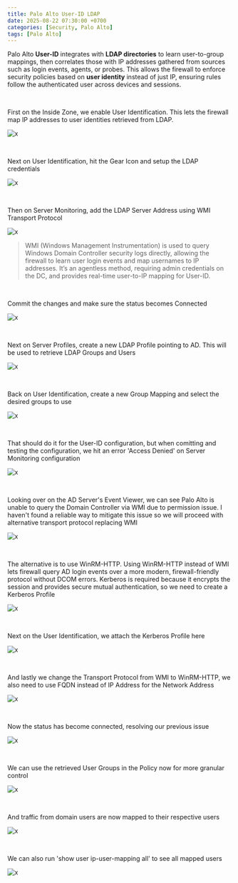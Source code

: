 ```yaml
---
title: Palo Alto User-ID LDAP
date: 2025-08-22 07:30:00 +0700
categories: [Security, Palo Alto]
tags: [Palo Alto]
---
```


Palo Alto **User-ID** integrates with **LDAP directories** to learn user-to-group mappings, then correlates those with IP addresses gathered from sources such as login events, agents, or probes. This allows the firewall to enforce security policies based on **user identity** instead of just IP, ensuring rules follow the authenticated user across devices and sessions.

<br>

First on the Inside Zone, we enable User Identification. This lets the firewall map IP addresses to user identities retrieved from LDAP.

![x](/static/2025-08-22-palo-ldap/01.png)

<br>

Next on User Identification, hit the Gear Icon and setup the LDAP credentials

![x](/static/2025-08-22-palo-ldap/02.png)

<br>

Then on Server Monitoring, add the LDAP Server Address using WMI Transport Protocol

![x](/static/2025-08-22-palo-ldap/03.png)

> WMI (Windows Management Instrumentation) is used to query Windows Domain Controller security logs directly, allowing the firewall to learn user login events and map usernames to IP addresses. It’s an agentless method, requiring admin credentials on the DC, and provides real-time user-to-IP mapping for User-ID.

<br>

Commit the changes and make sure the status becomes Connected

![x](/static/2025-08-22-palo-ldap/04.png)

<br>

Next on Server Profiles, create a new LDAP Profile pointing to AD. This will be used to retrieve LDAP Groups and Users

![x](/static/2025-08-22-palo-ldap/05.png)

<br>

Back on User Identification, create a new Group Mapping and select the desired groups to use

![x](/static/2025-08-22-palo-ldap/06.png)

<br>

That should do it for the User-ID configuration, but when comitting and testing the configuration, we hit an error 'Access Denied' on Server Monitoring configuration

![x](/static/2025-08-22-palo-ldap/08.png)

<br>

Looking over on the AD Server's Event Viewer, we can see Palo Alto is unable to query the Domain Controller via WMI due to permission issue. I haven't found a reliable way to mitigate this issue so we will proceed with alternative transport protocol replacing WMI

![x](/static/2025-08-22-palo-ldap/09.png)

<br>

The alternative is to use WinRM-HTTP. Using WinRM-HTTP instead of WMI lets firewall query AD login events over a more modern, firewall-friendly protocol without DCOM errors. Kerberos is required because it encrypts the session and provides secure mutual authentication, so we need to create a Kerberos Profile

![x](/static/2025-08-22-palo-ldap/10.png)

<br>

Next on the User Identification, we attach the Kerberos Profile here

![x](/static/2025-08-22-palo-ldap/11.png)

<br>

And lastly we change the Transport Protocol from WMI to WinRM-HTTP, we also need to use FQDN instead of IP Address for the Network Address

![x](/static/2025-08-22-palo-ldap/12.png)

<br>

Now the status has become connected, resolving our previous issue

![x](/static/2025-08-22-palo-ldap/13.png)

<br>

We can use the retrieved User Groups in the Policy now for more granular control

![x](/static/2025-08-22-palo-ldap/14.png)

<br>

And traffic from domain users are now mapped to their respective users

![x](/static/2025-08-22-palo-ldap/15.png)

<br>

We can also run 'show user ip-user-mapping all' to see all mapped users

![x](/static/2025-08-22-palo-ldap/16.png)

<br>













